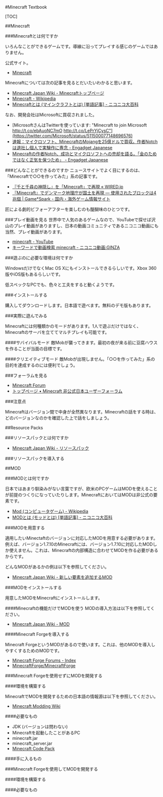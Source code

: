 
#Minecraft Textbook

[TOC]

##Minecraft

###Minecraftとは何ですか

いろんなことができるゲームです。導線に沿ってプレイする感じのゲームではありません。

公式サイト。
* [Minecraft](https://minecraft.net/)

Minecraftについては次の記事を見るとだいたいわかると思います。

* [Minecraft Japan Wiki - Minecraftトップページ](http://www26.atwiki.jp/minecraft/pages/1061.html)
* [Minecraft - Wikipedia](http://ja.wikipedia.org/wiki/Minecraft)
* [Minecraftとは (マインクラフトとは) [単語記事] - ニコニコ大百科](http://dic.nicovideo.jp/a/minecraft)

なお、開発会社はMicrosoftに買収されました。

* [MicrosoftさんはTwitterを使っています: "Minecraft to join Microsoft http://t.co/ebAuoNC7mO http://t.co/LePrYjCysC"](https://twitter.com/Microsoft/status/511500077148696576)
* [速報：マイクロソフト、MinecraftのMojangを25億ドルで買収。作者Notchは退社し個人で実験作に専念 - Engadget Japanese](http://japanese.engadget.com/2014/09/15/minecraft-mojang-25-notch/)
* [Minecraftの作者Notch、成功とマイクロソフトへの売却を語る。「金のためではなく正気を保つため」 - Engadget Japanese](http://japanese.engadget.com/2014/09/15/minecraft-notch/)


###どんなことができるのですか
ニュースサイトでよく目にするのは、「Minecraftで○○を作ってみた」系の記事です。

* [『千と千尋の神隠し』を「Minecraft」で再現 « WIRED.jp](http://wired.jp/2014/01/17/minecraft-spirited-away/)
* [『Minecraft』でデンマーク地理庁が国土を再現 ― 使用されたブロックは4兆個 | Game*Spark - 国内・海外ゲーム情報サイト](http://www.gamespark.jp/article/2014/04/25/48104.html)

匠による劇的ビフォーアフターを楽しむのも醍醐味のひとつです。

###プレイ動画を見る
世界中で人気のあるゲームなので、YouTubeで探せば沢山のプレイ動画がありますし、日本の動画コミュニティであるニコニコ動画にも当然、プレイ動画があります。

* [minecraft - YouTube](https://www.youtube.com/results?search_query=minecraft)
* [キーワードで動画検索 minecraft - ニコニコ動画:GINZA](http://www.nicovideo.jp/search/minecraft?sort=v&order=d)

###遊ぶのに必要な環境は何ですか

WindowsだけでなくMac OS Xにもインストールできるらしいです。Xbox 360版やiOS版もあるらしいです。

低スペックなPCでも、色々と工夫をすると動くようです。

###インストールする

購入してダウンロードします。日本語で遊べます。無料のデモ版もあります。

###実際に遊んでみる

Minecraftには何種類かのモードがあります。1人で遊ぶだけではなく、Minecraftのサーバを立ててマルチプレイも可能です。

####サバイバルモード
敵Mobが襲ってきます。最初の夜が来る前に豆腐ハウスを作ることが当面の目標です。

####クリエイティブモード
敵Mobが出現しません。「○○を作ってみた」系の目的を達成するのには便利でしょう。

###フォーラムを見る

* [Minecraft Forum](http://www.minecraftforum.net/)
* [トップページ • Minecraft 非公式日本ユーザーフォーラム](http://forum.minecraftuser.jp/)

###注意点

Minecraftはバージョン間で中身が全然異なります。Minecraftの話をする時は、どのバージョンなのかを確認した上で話をしましょう。

##Resource Packs

###リソースパックとは何ですか

* [Minecraft Japan Wiki - リソースパック](http://www26.atwiki.jp/minecraft/pages/1093.html)

###リソースパックを導入する

##MOD

###MODとは何ですか

日本ではあまり馴染みがない言葉ですが、欧米のPCゲームはMODを使えることが前提のつくりになっていたりします。MinecraftにおいてはMODは非公式の要素です。

* [Mod (コンピュータゲーム) - Wikipedia](http://ja.wikipedia.org/wiki/Mod_(%E3%82%B3%E3%83%B3%E3%83%94%E3%83%A5%E3%83%BC%E3%82%BF%E3%82%B2%E3%83%BC%E3%83%A0))
* [MODとは (モッドとは) [単語記事] - ニコニコ大百科](http://dic.nicovideo.jp/a/mod)

###MODを用意する

適用したいMinectaftのバージョンに対応したMODを用意する必要があります。例えば、バージョン1.7.10のMinecraftには、バージョン1.7.10に対応したMODしか使えません。これは、Minecraftの内部構造に合わせてMODを作る必要があるからです。

どんなMODがあるかの例は以下を参照してください。

* [Minecraft Japan Wiki - 新しい要素を追加するMOD](http://www26.atwiki.jp/minecraft/pages/935.html)

###MODをインストールする

用意したMODをMinecraftにインストールします。

####Minecraftの機能だけでMODを使う
MODの導入方法は以下を参照してください。

* [Minecraft Japan Wiki - MOD](http://www26.atwiki.jp/minecraft/pages/940.html)

####Minecraft Forgeを導入する

Minecraft ForgeというMODがあるので使います。これは、他のMODを導入しやすくするためのMODです。

* [Minecraft Forge Forums - Index](http://www.minecraftforge.net/forum/)
* [MinecraftForge/MinecraftForge](https://github.com/MinecraftForge/MinecraftForge)

###Minecraft Forgeを使用せずにMODを開発する

####環境を構築する

MinecraftでMODを開発するための日本語の情報源は以下を参照してください。

* [Minecraft Modding Wiki](http://minecraftjp.info/modding/index.php/Minecraft_Modding_Wiki)

####必要なもの

* JDK (バージョンは問わない)
* Minecraftを起動したことがあるPC
* minecraft.jar
* minecraft_server.jar
* [Minecraft Code Pack](http://mcp.ocean-labs.de/)

####手に入るもの

###Minecraft Forgeを使用してMODを開発する

####環境を構築する

####必要なもの

